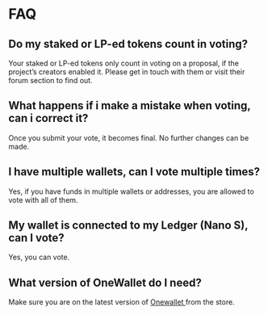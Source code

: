 # FAQ

## Do my staked or LP-ed tokens count in voting?

Your staked or LP-ed tokens only count in voting on a proposal, if the project’s creators enabled it. Please get in touch with them or visit their forum section to find out.

## What happens if i make a mistake when voting, can i correct it?

Once you submit your vote, it becomes final. No further changes can be made.

## I have multiple wallets, can I vote multiple times?

Yes, if you have funds in multiple wallets or addresses, you are allowed to vote with all of them.

## My wallet is connected to my Ledger (Nano S), can I vote?

Yes, you can vote.

## What version of OneWallet do I need?

Make sure you are on the latest version of [Onewallet ](../wallets/browser-extensions-wallets/one-wallet.md)from the store.
